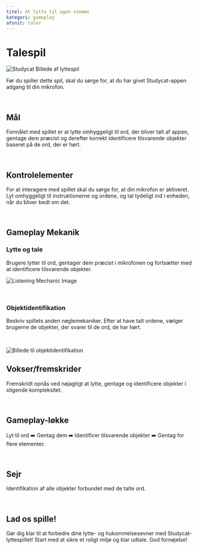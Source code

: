 ```yaml
---
titel: At lytte til egen stemme
kategori: gameplay
afsnit: taler
---
```

# Talespil


![Studycat Billede af lyttespil](https://help.Studycat.com/hc/article_attachments/34787998441881)


Før du spiller dette spil, skal du sørge for, at du har givet Studycat-appen adgang til din mikrofon.


 


## Mål


Formålet med spillet er at lytte omhyggeligt til ord, der bliver talt af appen, gentage dem præcist og derefter korrekt identificere tilsvarende objekter baseret på de ord, der er hørt.


 


## Kontrolelementer


For at interagere med spillet skal du sørge for, at din mikrofon er aktiveret. Lyt omhyggeligt til instruktionerne og ordene, og tal tydeligt ind i enheden, når du bliver bedt om det.


 


## Gameplay Mekanik


### Lytte og tale


Brugere lytter til ord, gentager dem præcist i mikrofonen og fortsætter med at identificere tilsvarende objekter.


![Listening Mechanic Image](https://help.Studycat.com/hc/article_attachments/34787998444057)


 


### Objektidentifikation


Beskriv spillets anden nøglemekaniker. Efter at have talt ordene, vælger brugerne de objekter, der svarer til de ord, de har hørt.


 


![Billede til objektidentifikation](https://help.Studycat.com/hc/article_attachments/34787998447001)


## Vokser/fremskrider


Fremskridt opnås ved nøjagtigt at lytte, gentage og identificere objekter i stigende kompleksitet.


 


## Gameplay-løkke


Lyt til ord ➡️ Gentag dem ➡️ Identificer tilsvarende objekter ➡️ Gentag for flere elementer.


 


## Sejr


Identifikation af alle objekter forbundet med de talte ord.


 


## Lad os spille!


Gør dig klar til at forbedre dine lytte- og hukommelsesevner med Studycat-lyttespillet! Start med at sikre et roligt miljø og klar udtale. God fornøjelse!